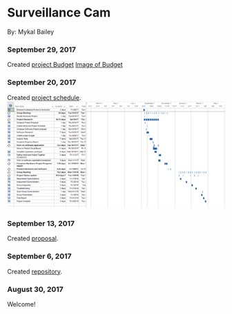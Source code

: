 # Surveillance Cam

By: Mykal Bailey

### September 29, 2017

Created [project Budget](https://github.com/mykalbailey/Surveillance-Cam/blob/master/Budget.xlsx)
[Image of Budget](https://github.com/mykalbailey/Surveillance-Cam/blob/master/Project%20Budget%20image.PNG)

### September 20, 2017

Created [project schedule](https://github.com/mykalbailey/Surveillance-Cam/blob/master/Project%20Schedule.mpp).  
![Image of Schedule](https://github.com/mykalbailey/Surveillance-Cam/blob/master/Project%20Schedule%20Pic.PNG)

### September 13, 2017

Created [proposal](https://github.com/mykalbailey/Surveillance-Cam/blob/master/Project%20Proposal.docx).

### September 6, 2017

Created [repository](https://github.com/mykalbailey/Surveillance-Cam).

### August 30, 2017

Welcome!
